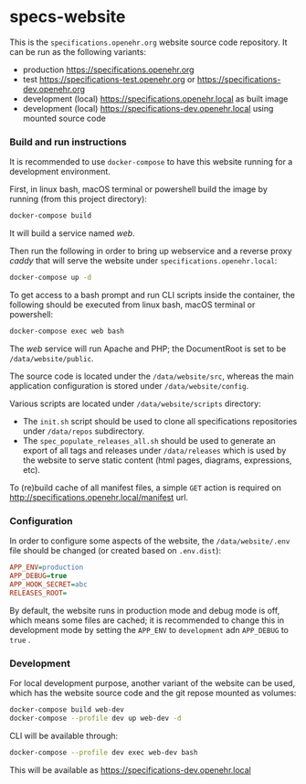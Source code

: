 # specs-website

This is the `specifications.openehr.org` website source code repository.
It can be run as the following variants:
 - production https://specifications.openehr.org
 - test https://specifications-test.openehr.org or https://specifications-dev.openehr.org
 - development (local) https://specifications.openehr.local as built image
 - development (local) https://specifications-dev.openehr.local using mounted source code

### Build and run instructions

It is recommended to use `docker-compose` to have this website running for a development environment.

First, in linux bash, macOS terminal or powershell build the image by running (from this project directory):
```bash
docker-compose build
```

It will build a service named _web_. 

Then run the following in order to bring up webservice and a reverse proxy _caddy_ that will serve the website under `specifications.openehr.local`:
```bash
docker-compose up -d
```

To get access to a bash prompt and run CLI scripts inside the container, the following should be executed from linux bash, macOS terminal or powershell:
```bash
docker-compose exec web bash
```

The _web_ service will run Apache and PHP; the DocumentRoot is set to be `/data/website/public`.

The source code is located under the `/data/website/src`, whereas the main application configuration 
is stored under `/data/website/config`.

Various scripts are located under `/data/website/scripts` directory:
- The `init.sh` script should be used to clone all specifications repositories under `/data/repos` subdirectory.
- The `spec_populate_releases_all.sh` should be used to generate an export of all tags and releases under `/data/releases`
which is used by the website to serve static content (html pages, diagrams, expressions, etc).

To (re)build cache of all manifest files, a simple `GET` action is required on http://specifications.openehr.local/manifest url.

### Configuration

In order to configure some aspects of the website, the `/data/website/.env` file should be changed (or created based on `.env.dist`):
```ini
APP_ENV=production
APP_DEBUG=true
APP_HOOK_SECRET=abc
RELEASES_ROOT=
```

By default, the website runs in production mode and debug mode is off, which means some files are cached; it is recommended to change this in development mode 
by setting the `APP_ENV` to `development` adn `APP_DEBUG` to `true` . 

### Development
For local development purpose, another variant of the website can be used, which has the website source code and the git repose mounted as volumes:
```bash
docker-compose build web-dev
docker-compose --profile dev up web-dev -d
```
CLI will be available through:
```bash
docker-compose --profile dev exec web-dev bash
```
This will be available as https://specifications-dev.openehr.local
